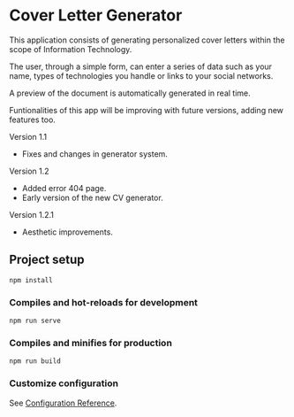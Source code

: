 # Cover Letter Generator

This application consists of generating personalized cover letters within the scope of Information Technology. 

The user, through a simple form, can enter a series of data such as your name, types of technologies you handle or links to your social networks.

A preview of the document is automatically generated in real time.
                
Funtionalities of this app will be improving with future versions, adding new features too.

Version 1.1

* Fixes and changes in generator system.

Version 1.2

* Added error 404 page.
* Early version of the new CV generator.

Version 1.2.1

* Aesthetic improvements.

## Project setup
```
npm install
```

### Compiles and hot-reloads for development
```
npm run serve
```

### Compiles and minifies for production
```
npm run build
```

### Customize configuration
See [Configuration Reference](https://cli.vuejs.org/config/).
